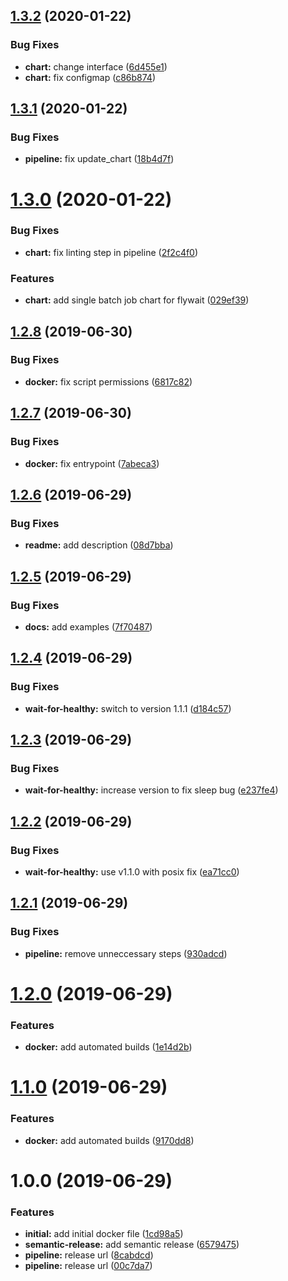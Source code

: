 ## [1.3.2](https://github.com/ninjaneers-team/flywait/compare/v1.3.1...v1.3.2) (2020-01-22)


### Bug Fixes

* **chart:** change interface ([6d455e1](https://github.com/ninjaneers-team/flywait/commit/6d455e18837498cb2278f05fb3777c08e0957181))
* **chart:** fix configmap ([c86b874](https://github.com/ninjaneers-team/flywait/commit/c86b874297e1921944f7e30ce0b3531486632e2d))

## [1.3.1](https://github.com/ninjaneers-team/flywait/compare/v1.3.0...v1.3.1) (2020-01-22)


### Bug Fixes

* **pipeline:** fix update_chart ([18b4d7f](https://github.com/ninjaneers-team/flywait/commit/18b4d7f69d1a13edefe59e41c97d1a063b52033d))

# [1.3.0](https://github.com/ninjaneers-team/flywait/compare/v1.2.8...v1.3.0) (2020-01-22)


### Bug Fixes

* **chart:** fix linting step in pipeline ([2f2c4f0](https://github.com/ninjaneers-team/flywait/commit/2f2c4f085b271014fabb5e895687fef6d6a38430))


### Features

* **chart:** add single batch job chart for flywait ([029ef39](https://github.com/ninjaneers-team/flywait/commit/029ef3914344b2e684edc22c994d1928259ed622))

## [1.2.8](https://github.com/ninjaneers-team/flywait/compare/v1.2.7...v1.2.8) (2019-06-30)


### Bug Fixes

* **docker:** fix script permissions ([6817c82](https://github.com/ninjaneers-team/flywait/commit/6817c82))

## [1.2.7](https://github.com/ninjaneers-team/flywait/compare/v1.2.6...v1.2.7) (2019-06-30)


### Bug Fixes

* **docker:** fix entrypoint ([7abeca3](https://github.com/ninjaneers-team/flywait/commit/7abeca3))

## [1.2.6](https://github.com/ninjaneers-team/flywait/compare/v1.2.5...v1.2.6) (2019-06-29)


### Bug Fixes

* **readme:** add description ([08d7bba](https://github.com/ninjaneers-team/flywait/commit/08d7bba))

## [1.2.5](https://github.com/ninjaneers-team/flywait/compare/v1.2.4...v1.2.5) (2019-06-29)


### Bug Fixes

* **docs:** add examples ([7f70487](https://github.com/ninjaneers-team/flywait/commit/7f70487))

## [1.2.4](https://github.com/ninjaneers-team/flywait/compare/v1.2.3...v1.2.4) (2019-06-29)


### Bug Fixes

* **wait-for-healthy:** switch to version 1.1.1 ([d184c57](https://github.com/ninjaneers-team/flywait/commit/d184c57))

## [1.2.3](https://github.com/ninjaneers-team/flywait/compare/v1.2.2...v1.2.3) (2019-06-29)


### Bug Fixes

* **wait-for-healthy:** increase version to fix sleep bug ([e237fe4](https://github.com/ninjaneers-team/flywait/commit/e237fe4))

## [1.2.2](https://github.com/ninjaneers-team/flywait/compare/v1.2.1...v1.2.2) (2019-06-29)


### Bug Fixes

* **wait-for-healthy:** use v1.1.0 with posix fix ([ea71cc0](https://github.com/ninjaneers-team/flywait/commit/ea71cc0))

## [1.2.1](https://github.com/ninjaneers-team/flywait/compare/v1.2.0...v1.2.1) (2019-06-29)


### Bug Fixes

* **pipeline:** remove unneccessary steps ([930adcd](https://github.com/ninjaneers-team/flywait/commit/930adcd))

# [1.2.0](https://github.com/ninjaneers-team/flywait/compare/v1.1.0...v1.2.0) (2019-06-29)


### Features

* **docker:** add automated builds ([1e14d2b](https://github.com/ninjaneers-team/flywait/commit/1e14d2b))

# [1.1.0](https://github.com/ninjaneers-team/flywait/compare/v1.0.0...v1.1.0) (2019-06-29)


### Features

* **docker:** add automated builds ([9170dd8](https://github.com/ninjaneers-team/flywait/commit/9170dd8))

# 1.0.0 (2019-06-29)


### Features

* **initial:** add initial docker file ([1cd98a5](https://github.com/ninjaneers-team/flywait/commit/1cd98a5))
* **semantic-release:** add semantic release ([6579475](https://github.com/ninjaneers-team/flywait/commit/6579475))
* **pipeline:** release url ([8cabdcd](https://github.com/ninjaneers-team/flywait/commit/8cabdcd))
* **pipeline:** release url ([00c7da7](https://github.com/ninjaneers-team/flywait/commit/00c7da7))
